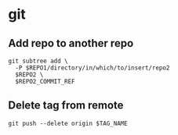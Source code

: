 # git

## Add repo to another repo

```shell
git subtree add \
  -P $REPO1/directory/in/which/to/insert/repo2
  $REPO2 \
  $REPO2_COMMIT_REF
```

## Delete tag from remote

```shell
git push --delete origin $TAG_NAME
```

